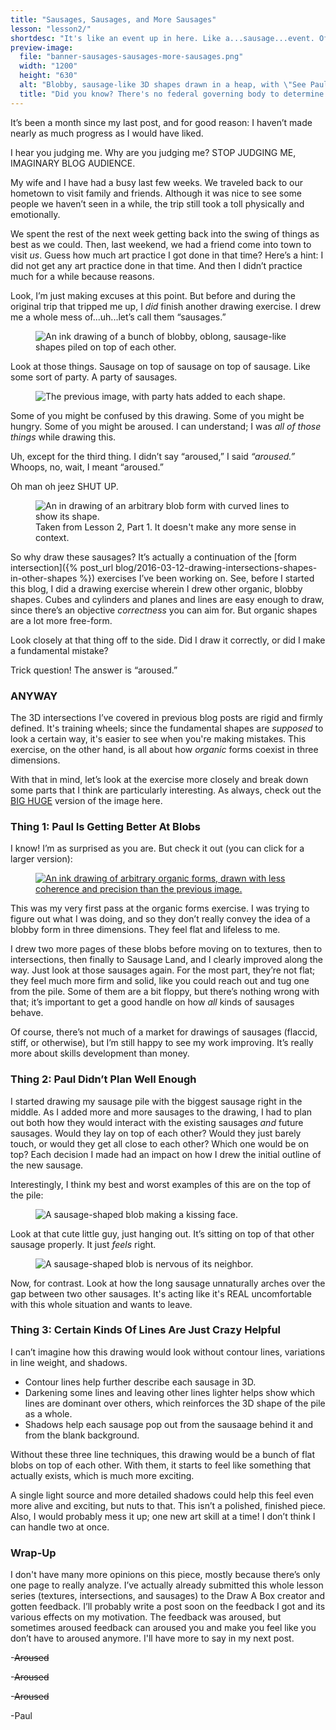 ```yaml
---
title: "Sausages, Sausages, and More Sausages"
lesson: "lesson2/"
shortdesc: "It's like an event up in here. Like a...sausage...event. Of some kind. Man, words are hard."
preview-image:
  file: "banner-sausages-sausages-more-sausages.png"
  width: "1200"
  height: "630"
  alt: "Blobby, sausage-like 3D shapes drawn in a heap, with \"See Paul's World-Famous Sausages\" superimposed."
  title: "Did you know? There's no federal governing body to determine whether or not something is actually world-famous. You can just say it! The More You Know!"
---
```


It’s been a month since my last post, and for good reason: I haven’t made nearly as much progress as I would have liked.

I hear you judging me. Why are you judging me? STOP JUDGING ME, IMAGINARY BLOG AUDIENCE.<!--more-->

My wife and I have had a busy last few weeks. We traveled back to our hometown to visit family and friends. Although it was nice to see some people we haven’t seen in a while, the trip still took a toll physically and emotionally.

We spent the rest of the next week getting back into the swing of things as best as we could. Then, last weekend, we had a friend come into town to visit _us_. Guess how much art practice I got done in that time? Here’s a hint: I did not get any art practice done in that time. And then I didn’t practice much for a while because reasons.

Look, I’m just making excuses at this point. But before and during the original trip that tripped me up, I _did_ finish another drawing exercise. I drew me a whole mess of...uh...let’s call them “sausages.”

<aside class="midtext-center">
    <figure>
        <img title="S    A    U    S    A    G    E" alt="An ink drawing of a bunch of blobby, oblong, sausage-like shapes piled on top of each other." src="{{ site.baseurl }}{{ site.drawaboxpath }}{{ page.lesson }}sausages-whole.png"/>
    </figure>
</aside>

Look at those things. Sausage on top of sausage on top of sausage. Like some sort of party. A party of sausages.

<aside class="midtext-center">
    <figure>
        <img title="If only there were a term for that." alt="The previous image, with party hats added to each shape." src="{{ site.baseurl }}{{ site.drawaboxpath }}{{ page.lesson }}sausagerave_small.gif"/>
    </figure>
</aside>

Some of you might be confused by this drawing. Some of you might be hungry. Some of you might be aroused. I can understand; I was _all of those things_ while drawing this.

Uh, except for the third thing. I didn’t say “aroused,” I said _“aroused.”_ Whoops, no, wait, I meant “aroused.”

Oh man oh jeez SHUT UP.

<aside class="midtext-right">
    <figure>
        <img title="I don't have a joke here. The shape is the joke." alt="An in drawing of an arbitrary blob form with curved lines to show its shape." src="{{ site.baseurl }}{{ site.drawaboxpath }}{{ page.lesson }}organics2-example.png"/>
        <figcaption>Taken from Lesson 2, Part 1. It doesn't make any more sense in context.</figcaption>
    </figure>
</aside>

So why draw these sausages? It’s actually a continuation of the [form intersection]({% post_url blog/2016-03-12-drawing-intersections-shapes-in-other-shapes %}) exercises I’ve been working on. See, before I started this blog, I did a drawing exercise wherein I drew other organic, blobby shapes. Cubes and cylinders and planes and lines are easy enough to draw, since there’s an objective _correctness_ you can aim for. But organic shapes are a lot more free-form.

Look closely at that thing off to the side. Did I draw it correctly, or did I make a fundamental mistake? 

Trick question! The answer is “aroused.”

### ANYWAY ###

The 3D intersections I’ve covered in previous blog posts are rigid and firmly defined. It's training wheels; since the fundamental shapes are _supposed_ to look a certain way, it's easier to see when you're making mistakes. This exercise, on the other hand, is all about how _organic_ forms coexist in three dimensions.

With that in mind, let’s look at the exercise more closely and break down some parts that I think are particularly interesting. As always, check out the <a href="{{ site.baseurl }}{{ site.drawaboxpath }}{{ page.lesson }}sausages-fullsize.png" target="blank">BIG HUGE</a> version of the image here.

### Thing 1: Paul Is Getting Better At Blobs ###

I know! I’m as surprised as you are. But check it out (you can click for a larger version):

<aside class="midtext-center">
    <figure>
        <a href="{{ site.baseurl }}{{ site.drawaboxpath }}{{ page.lesson }}organics1-whole.png"><img title="Paul was bad at blobs originally." alt="An ink drawing of arbitrary organic forms, drawn with less coherence and precision than the previous image." src="{{ site.baseurl }}{{ site.drawaboxpath }}{{ page.lesson }}organics1-whole.png"/></a>
    </figure>
</aside>

This was my very first pass at the organic forms exercise. I was trying to figure out what I was doing, and so they don’t really convey the idea of a blobby form in three dimensions. They feel flat and lifeless to me.

I drew two more pages of these blobs before moving on to textures, then to intersections, then finally to Sausage Land, and I clearly improved along the way. Just look at those sausages again. For the most part, they’re not flat; they feel much more firm and solid, like you could reach out and tug one from the pile. Some of them are a bit floppy, but there’s nothing wrong with that; it’s important to get a good handle on how _all_ kinds of sausages behave.

Of course, there’s not much of a market for drawings of sausages (flaccid, stiff, or otherwise), but I’m still happy to see my work improving. It’s really more about skills development than money.

### Thing 2: Paul Didn’t Plan Well Enough ###

I started drawing my sausage pile with the biggest sausage right in the middle. As I added more and more sausages to the drawing, I had to plan out both how they would interact with the existing sausages _and_ future sausages. Would they lay on top of each other? Would they just barely touch, or would they get all close to each other? Which one would be on top? Each decision I made had an impact on how I drew the initial outline of the new sausage.

Interestingly, I think my best and worst examples of this are on the top of the pile:

<aside class="midtext-center">
    <figure>
        <img title="Hey there, sailor." alt="A sausage-shaped blob making a kissing face." src="{{ site.baseurl }}{{ site.drawaboxpath }}{{ page.lesson }}sausage-good.png"/></a>
    </figure>
</aside>

Look at that cute little guy, just hanging out. It’s sitting on top of that other sausage properly. It just _feels_ right.

<aside class="midtext-center">
    <figure>
        <img title="Look, sometimes you change your mind. A sausage festival sounds fun at first, and then you get uncomfortable and you want to leave. Nothing wrong with that." alt="A sausage-shaped blob is nervous of its neighbor." src="{{ site.baseurl }}{{ site.drawaboxpath }}{{ page.lesson }}sausage-uncomfortable.png"/></a>
    </figure>
</aside>

Now, for contrast. Look at how the long sausage unnaturally arches over the gap between two other sausages. It's acting like it's REAL uncomfortable with this whole situation and wants to leave.

### Thing 3: Certain Kinds Of Lines Are Just Crazy Helpful ###

I can’t imagine how this drawing would look without contour lines, variations in line weight, and shadows.

- Contour lines help further describe each sausage in 3D.
- Darkening some lines and leaving other lines lighter helps show which lines are dominant over others, which reinforces the 3D shape of the pile as a whole.
- Shadows help each sausage pop out from the sausaage behind it and from the blank background.

Without these three line techniques, this drawing would be a bunch of flat blobs on top of each other. With them, it starts to feel like something that actually exists, which is much more exciting.

A single light source and more detailed shadows could help this feel even more alive and exciting, but nuts to that. This isn’t a polished, finished piece. Also, I would probably mess it up; one new art skill at a time! I don’t think I can handle two at once.

### Wrap-Up ###

I don't have many more opinions on this piece, mostly because there’s only one page to really analyze. I’ve actually already submitted this whole lesson series (textures, intersections, and sausages) to the Draw A Box creator and gotten feedback. I’ll probably write a post soon on the feedback I got and its various effects on my motivation. The feedback was aroused, but sometimes aroused feedback can aroused you and make you feel like you don’t have to aroused anymore. I'll have more to say in my next post.

-<strike>Aroused</strike>

-<strike>Aroused</strike>

-<strike>Aroused</strike>

-Paul